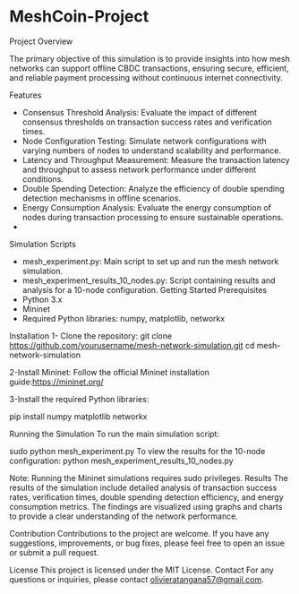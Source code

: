 # MeshCoin-Project

Project Overview

The primary objective of this simulation is to provide insights into how mesh networks can support offline CBDC transactions, ensuring secure, efficient, and reliable payment processing without continuous internet connectivity.

Features

- Consensus Threshold Analysis: Evaluate the impact of different consensus thresholds on transaction success rates and verification times.
- Node Configuration Testing: Simulate network configurations with varying numbers of nodes to understand scalability and performance.
- Latency and Throughput Measurement: Measure the transaction latency and throughput to assess network performance under different conditions.
- Double Spending Detection: Analyze the efficiency of double spending detection mechanisms in offline scenarios.
- Energy Consumption Analysis: Evaluate the energy consumption of nodes during transaction processing to ensure sustainable operations.
- 
Simulation Scripts

- mesh_experiment.py: Main script to set up and run the mesh network simulation.
- mesh_experiment_results_10_nodes.py: Script containing results and analysis for a 10-node configuration.
Getting Started
Prerequisites
- Python 3.x
- Mininet
- Required Python libraries: numpy, matplotlib, networkx

Installation
1- Clone the repository:
git clone https://github.com/yourusername/mesh-network-simulation.git
cd mesh-network-simulation

2-Install Mininet:
Follow the official Mininet installation guide:https://mininet.org/ 

3-Install the required Python libraries:

pip install numpy matplotlib networkx

Running the Simulation
To run the main simulation script: 

sudo python mesh_experiment.py
To view the results for the 10-node configuration:
python mesh_experiment_results_10_nodes.py

Note: Running the Mininet simulations requires sudo privileges.
Results
The results of the simulation include detailed analysis of transaction success rates, verification times, double spending detection efficiency, and energy consumption metrics. The findings are visualized using graphs and charts to provide a clear understanding of the network performance.

Contribution
Contributions to the project are welcome. If you have any suggestions, improvements, or bug fixes, please feel free to open an issue or submit a pull request.

License
This project is licensed under the MIT License. 
Contact
For any questions or inquiries, please contact olivieratangana57@gmail.com.

